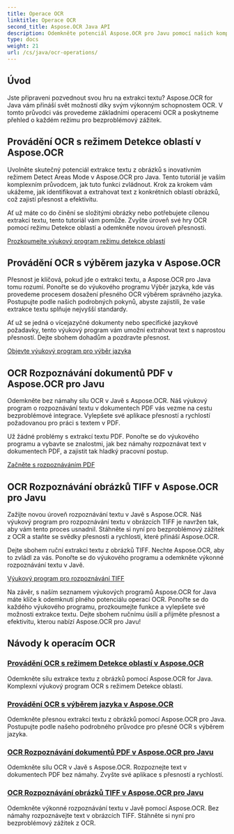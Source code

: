 ```yaml
---
title: Operace OCR
linktitle: Operace OCR
second_title: Aspose.OCR Java API
description: Odemkněte potenciál Aspose.OCR pro Javu pomocí našich komplexních výukových programů OCR. Naučte se režim detekce oblastí, výběr jazyka, rozpoznávání PDF a TIFF v několika krocích!
type: docs
weight: 21
url: /cs/java/ocr-operations/
---
```

## Úvod

Jste připraveni pozvednout svou hru na extrakci textu? Aspose.OCR for Java vám přináší svět možností díky svým výkonným schopnostem OCR. V tomto průvodci vás provedeme základními operacemi OCR a poskytneme přehled o každém režimu pro bezproblémový zážitek.

## Provádění OCR s režimem Detekce oblastí v Aspose.OCR

Uvolněte skutečný potenciál extrakce textu z obrázků s inovativním režimem Detect Areas Mode v Aspose.OCR pro Java. Tento tutoriál je vaším komplexním průvodcem, jak tuto funkci zvládnout. Krok za krokem vám ukážeme, jak identifikovat a extrahovat text z konkrétních oblastí obrázků, což zajistí přesnost a efektivitu.

Ať už máte co do činění se složitými obrázky nebo potřebujete cílenou extrakci textu, tento tutoriál vám pomůže. Zvyšte úroveň své hry OCR pomocí režimu Detekce oblastí a odemkněte novou úroveň přesnosti.

[Prozkoumejte výukový program režimu detekce oblastí](./perform-ocr-detect-areas-mode/)

## Provádění OCR s výběrem jazyka v Aspose.OCR

Přesnost je klíčová, pokud jde o extrakci textu, a Aspose.OCR pro Java tomu rozumí. Ponořte se do výukového programu Výběr jazyka, kde vás provedeme procesem dosažení přesného OCR výběrem správného jazyka. Postupujte podle našich podrobných pokynů, abyste zajistili, že vaše extrakce textu splňuje nejvyšší standardy.

Ať už se jedná o vícejazyčné dokumenty nebo specifické jazykové požadavky, tento výukový program vám umožní extrahovat text s naprostou přesností. Dejte sbohem dohadům a pozdravte přesnost.

[Objevte výukový program pro výběr jazyka](./perform-ocr-language-selection/)

## OCR Rozpoznávání dokumentů PDF v Aspose.OCR pro Javu

Odemkněte bez námahy sílu OCR v Javě s Aspose.OCR. Náš výukový program o rozpoznávání textu v dokumentech PDF vás vezme na cestu bezproblémové integrace. Vylepšete své aplikace přesností a rychlostí požadovanou pro práci s textem v PDF.

Už žádné problémy s extrakcí textu PDF. Ponořte se do výukového programu a vybavte se znalostmi, jak bez námahy rozpoznávat text v dokumentech PDF, a zajistit tak hladký pracovní postup.

[Začněte s rozpoznáváním PDF](./recognize-pdf/)

## OCR Rozpoznávání obrázků TIFF v Aspose.OCR pro Javu

Zažijte novou úroveň rozpoznávání textu v Javě s Aspose.OCR. Náš výukový program pro rozpoznávání textu v obrázcích TIFF je navržen tak, aby vám tento proces usnadnil. Stáhněte si nyní pro bezproblémový zážitek z OCR a staňte se svědky přesnosti a rychlosti, které přináší Aspose.OCR.

Dejte sbohem ruční extrakci textu z obrázků TIFF. Nechte Aspose.OCR, aby to zvládl za vás. Ponořte se do výukového programu a odemkněte výkonné rozpoznávání textu v Javě.

[Výukový program pro rozpoznávání TIFF](./recognize-tiff/)

Na závěr, s naším seznamem výukových programů Aspose.OCR for Java máte klíče k odemknutí plného potenciálu operací OCR. Ponořte se do každého výukového programu, prozkoumejte funkce a vylepšete své možnosti extrakce textu. Dejte sbohem ručnímu úsilí a přijměte přesnost a efektivitu, kterou nabízí Aspose.OCR pro Javu!
## Návody k operacím OCR
### [Provádění OCR s režimem Detekce oblastí v Aspose.OCR](./perform-ocr-detect-areas-mode/)
Odemkněte sílu extrakce textu z obrázků pomocí Aspose.OCR for Java. Komplexní výukový program OCR s režimem Detekce oblastí.
### [Provádění OCR s výběrem jazyka v Aspose.OCR](./perform-ocr-language-selection/)
Odemkněte přesnou extrakci textu z obrázků pomocí Aspose.OCR pro Java. Postupujte podle našeho podrobného průvodce pro přesné OCR s výběrem jazyka.
### [OCR Rozpoznávání dokumentů PDF v Aspose.OCR pro Javu](./recognize-pdf/)
Odemkněte sílu OCR v Javě s Aspose.OCR. Rozpoznejte text v dokumentech PDF bez námahy. Zvyšte své aplikace s přesností a rychlostí.
### [OCR Rozpoznávání obrázků TIFF v Aspose.OCR pro Javu](./recognize-tiff/)
Odemkněte výkonné rozpoznávání textu v Javě pomocí Aspose.OCR. Bez námahy rozpoznávejte text v obrázcích TIFF. Stáhněte si nyní pro bezproblémový zážitek z OCR.